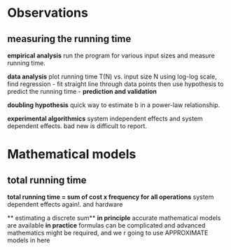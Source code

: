 # Observations
## measuring the running time
**empirical analysis** run the program for various input sizes and measure running time.

**data analysis** plot running time T(N) vs. input size N using log-log scale, find regression - fit straight line through data points then use hypothesis to predict the running time - **prediction and validation** 

**doubling hypothesis** quick way to estimate b in a power-law relationship.

**experimental algorithmics** system independent effects and system dependent effects. bad new is difficult to report.

# Mathematical models
## total running time
**total running time = sum of cost x frequency for all operations**
system dependent effects again!. and hardware 

** estimating a discrete sum**
**in principle** accurate mathematical models are available
**in practice** formulas can be complicated and advanced mathematics might be required, and we r going to use APPROXIMATE models in here




